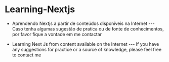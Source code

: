 # Learning-Nextjs

- Aprendendo Nextjs a partir de conteúdos disponíveis na Internet
--- Caso tenha algumas sugestão de pratica ou de fonte de conhecimentos, por favor fique a vontade em me contactar

- Learning Next Js from content available on the Internet 
--- If you have any suggestions for practice or a source of knowledge, please feel free to contact me
